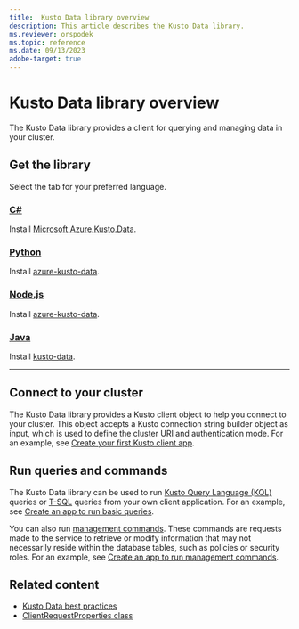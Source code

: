 ```yaml
---
title:  Kusto Data library overview
description: This article describes the Kusto Data library.
ms.reviewer: orspodek
ms.topic: reference
ms.date: 09/13/2023
adobe-target: true
---
```

# Kusto Data library overview

The Kusto Data library provides a client for querying and managing data in your cluster.

## Get the library

Select the tab for your preferred language.

### [C\#](#tab/csharp)

Install [Microsoft.Azure.Kusto.Data](https://www.nuget.org/packages/Microsoft.Azure.Kusto.Data/).

### [Python](#tab/python)

Install [azure-kusto-data](https://pypi.org/project/azure-kusto-data/).

### [Node.js](#tab/nodejs)

Install [azure-kusto-data](https://www.npmjs.com/package/azure-kusto-data).

### [Java](#tab/java)

Install [kusto-data](https://central.sonatype.com/artifact/com.microsoft.azure.kusto/kusto-data/).

---

## Connect to your cluster

The Kusto Data library provides a Kusto client object to help you connect to your cluster. This object accepts a Kusto connection string builder object as input, which is used to define the cluster URI and authentication mode. For an example, see [Create your first Kusto client app](../../api/get-started/app-hello-kusto.md).

## Run queries and commands

The Kusto Data library can be used to run [Kusto Query Language (KQL)](../../query/index.md) queries or [T-SQL](../../query/t-sql.md) queries from your own client application. For an example, see [Create an app to run basic queries](../../api/get-started/app-basic-query.md).

You can also run [management commands](../../management/index.md). These commands are requests made to the service to retrieve or modify information that may not necessarily reside within the database tables, such as policies or security roles. For an example, see [Create an app to run management commands](../../api/get-started/app-management-commands.md).

## Related content

* [Kusto Data best practices](kusto-data-best-practices.md)
* [ClientRequestProperties class](client-request-properties.md)
